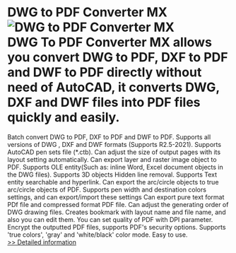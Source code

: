 # DWG to PDF Converter MX<br />![DWG to PDF Converter MX](https://mycommerce.akamaized.net/api/pimages/P300053217/BIG/300053217.GIF)<br />DWG To PDF Converter MX allows you convert DWG to PDF, DXF to PDF and DWF to PDF directly without need of AutoCAD, it converts DWG, DXF and DWF files into PDF files quickly and easily.
Batch convert DWG to PDF, DXF to PDF and DWF to PDF.
Supports all versions of DWG , DXF and DWF formats (Supports R2.5-2021).
Supports AutoCAD pen sets file (*.ctb).
Can adjust the size of output pages with its layout setting automatically.
Can export layer and raster image object to PDF.
Supports OLE entity(Such as: inline Word, Excel document objects in the DWG files).
Supports 3D objects Hidden line removal.
Supports Text entity searchable and hyperlink.
Can export the arc/circle objects to true arc/circle objects of PDF.
Supports pen width and destination colors settings, and can export/import these settings
Can export pure text format PDf file and compressed format PDF file.
Can adjust the generating order of DWG drawing files.
Creates bookmark with layout name and file name, and also you can edit them.
You can set quality of PDF with DPI parameter.
Encrypt the outputted PDF files, supports PDF's security options.
Supports 'true colors', 'gray' and 'white/black' color mode.
Easy to use.<br />[>> Detailed information](https://secure.shareit.com/shareit/product.html?productid=300053217&affiliateid=200057808)